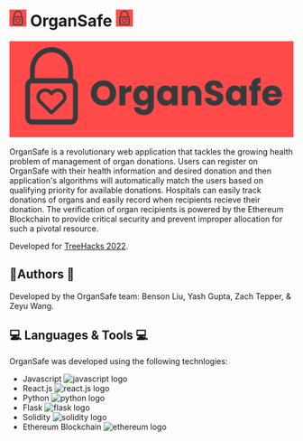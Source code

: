 # <img src="./frontend/src/files/organsafe-icon.svg" alt="OrganSafe icon" width="30px"/> OrganSafe <img src="./frontend/src/files/organsafe-icon.svg" alt="OrganSafe icon" width="30px"/> 

![OrganSafe Logo](./frontend/src/files/organsafe-logo.svg)

OrganSafe is a revolutionary web application that tackles the growing health problem of management of organ donations. Users can register on OrganSafe with their health information and desired donation and then application's algorithms will automatically match the users based on qualifying priority for available donations. Hospitals can easily track donations of organs and easily record when recipients recieve their donation. The verification of organ recipients is powered by the Ethereum Blockchain to provide critical security and prevent improper allocation for such a pivotal resource.

Developed for [TreeHacks 2022](https://www.treehacks.com/).

## 📝Authors 📝

Developed by the OrganSafe team: Benson Liu, Yash Gupta, Zach Tepper, & Zeyu Wang.

## 💻 Languages & Tools 💻

OrganSafe was developed using the following technlogies:
- Javascript <img src="https://seeklogo.com/images/J/javascript-logo-8892AEFCAC-seeklogo.com.png" alt="javascript logo" width="30px"/>
- React.js <img src="https://cdn4.iconfinder.com/data/icons/logos-3/600/React.js_logo-512.png" alt="react.js logo" width="30px"/>
- Python <img src="https://upload.wikimedia.org/wikipedia/commons/thumb/c/c3/Python-logo-notext.svg/1200px-Python-logo-notext.svg.png" alt="python logo" width="30px"/>
- Flask <img src="https://miro.medium.com/max/438/1*0G5zu7CnXdMT9pGbYUTQLQ.png" alt="flask logo" height="30px"/>
- Solidity <img src="https://www.logosvgpng.com/wp-content/uploads/2018/10/solidity-logo-vector.png" alt="solidity logo" width="50px"/>
- Ethereum Blockchain <img src="https://d33wubrfki0l68.cloudfront.net/fcd4ecd90386aeb50a235ddc4f0063cfbb8a7b66/4295e/static/bfc04ac72981166c740b189463e1f74c/40129/eth-diamond-black-white.jpg" alt="ethereum logo" width="30px"/>
